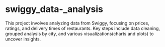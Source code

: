 # swiggy_data-_analysis
This project involves analyzing data from Swiggy, focusing on prices, ratings, and delivery times of restaurants. Key steps include data cleaning, grouped analysis by city, and various visualizations(charts and plots) to uncover insights.
